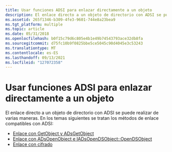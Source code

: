 ```yaml
---
title: Usar funciones ADSI para enlazar directamente a un objeto
description: El enlace directo a un objeto de directorio con ADSI se puede realizar de varias maneras.
ms.assetid: 265f1346-b309-4fe3-9601-744e8a23bea9
ms.tgt_platform: multiple
ms.topic: article
ms.date: 05/31/2018
ms.openlocfilehash: b0f15c79d6c805e4b1e49b74543793ace32db8fa
ms.sourcegitcommit: d75fc10b9f0825bbe5ce5045c90d4045e3c53243
ms.translationtype: MT
ms.contentlocale: es-ES
ms.lasthandoff: 09/13/2021
ms.locfileid: "127072358"
---
```

# <a name="using-adsi-functions-to-bind-directly-to-an-object"></a>Usar funciones ADSI para enlazar directamente a un objeto

El enlace directo a un objeto de directorio con ADSI se puede realizar de varias maneras. En los temas siguientes se tratan los métodos de enlace compatibles con ADSI:

-   [Enlace con GetObject y ADsGetObject](binding-with-getobject-and-adsgetobject.md)
-   [Enlace con ADsOpenObject e IADsOpenDSObject::OpenDSObject](binding-with-adsopenobject-and-iadsopendsobject-opendsobject.md)
-   [Enlace con cifrado](binding-with-encryption.md)

 

 




